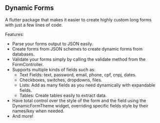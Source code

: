 ## Dynamic Forms

A flutter package that makes it easier to create highly custom long forms with just a few lines of code.

Features:

- Parse your forms output to JSON easily.
- Create forms from JSON schemes to create dynamic forms from databases.
- Validate your forms simply by calling the validate method from the FormController.
- Supports multiple kinds of fields such as:
  - Text Fields: text, password, email, phone, cpf, cnpj, dates.
  - Checkboxes, switches, dropdowns, files.
  - Lists: Add as many fields as you need dynamically with expandable fields.
  - Tables: Create tables easily to extract data.
- Have total control over the style of the form and the field using the DynamicFormTheme widget, overriding specific fields style by their names/key when needed.
- And more!     
